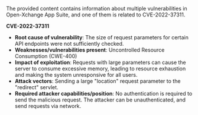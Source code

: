 The provided content contains information about multiple vulnerabilities in Open-Xchange App Suite, and one of them is related to CVE-2022-37311.

**CVE-2022-37311**

*   **Root cause of vulnerability**: The size of request parameters for certain API endpoints were not sufficiently checked.
*   **Weaknesses/vulnerabilities present**: Uncontrolled Resource Consumption (CWE-400)
*  **Impact of exploitation**:  Requests with large parameters can cause the server to consume excessive memory, leading to resource exhaustion and making the system unresponsive for all users.
*   **Attack vectors**: Sending a large "location" request parameter to the "redirect" servlet.
*   **Required attacker capabilities/position**: No authentication is required to send the malicious request. The attacker can be unauthenticated, and send requests via network.
